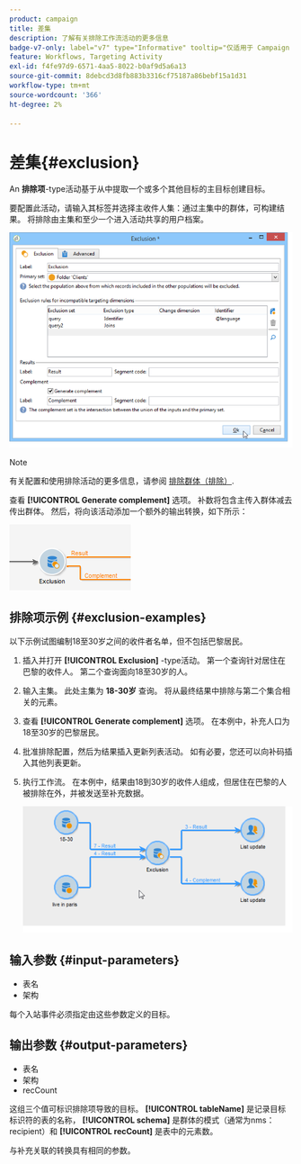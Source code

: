 ```yaml
---
product: campaign
title: 差集
description: 了解有关排除工作流活动的更多信息
badge-v7-only: label="v7" type="Informative" tooltip="仅适用于 Campaign Classic v7"
feature: Workflows, Targeting Activity
exl-id: f4fe97d9-6571-4aa5-8022-b0af9d5a6a13
source-git-commit: 8debcd3d8fb883b3316cf75187a86bebf15a1d31
workflow-type: tm+mt
source-wordcount: '366'
ht-degree: 2%

---
```


# 差集{#exclusion}



An **排除项**-type活动基于从中提取一个或多个其他目标的主目标创建目标。

要配置此活动，请输入其标签并选择主收件人集：通过主集中的群体，可构建结果。 将排除由主集和至少一个进入活动共享的用户档案。

![](assets/s_user_segmentation_exclu.png)

>[!NOTE]
>
>有关配置和使用排除活动的更多信息，请参阅 [排除群体（排除）](targeting-data.md#excluding-a-population--exclusion-).

查看 **[!UICONTROL Generate complement]** 选项。 补数将包含主传入群体减去传出群体。 然后，将向该活动添加一个额外的输出转换，如下所示：

![](assets/s_user_segmentation_exclu_compl.png)

## 排除项示例 {#exclusion-examples}

以下示例试图编制18至30岁之间的收件者名单，但不包括巴黎居民。

1. 插入并打开 **[!UICONTROL Exclusion]** -type活动。 第一个查询针对居住在巴黎的收件人。 第二个查询面向18至30岁的人。
1. 输入主集。 此处主集为 **18-30岁** 查询。 将从最终结果中排除与第二个集合相关的元素。
1. 查看 **[!UICONTROL Generate complement]** 选项。 在本例中，补充人口为18至30岁的巴黎居民。
1. 批准排除配置，然后为结果插入更新列表活动。 如有必要，您还可以向补码插入其他列表更新。
1. 执行工作流。 在本例中，结果由18到30岁的收件人组成，但居住在巴黎的人被排除在外，并被发送至补充数据。

   ![](assets/exclusion_example.png)

## 输入参数 {#input-parameters}

* 表名
* 架构

每个入站事件必须指定由这些参数定义的目标。

## 输出参数 {#output-parameters}

* 表名
* 架构
* recCount

这组三个值可标识排除项导致的目标。 **[!UICONTROL tableName]** 是记录目标标识符的表的名称， **[!UICONTROL schema]** 是群体的模式（通常为nms：recipient）和 **[!UICONTROL recCount]** 是表中的元素数。

与补充关联的转换具有相同的参数。
